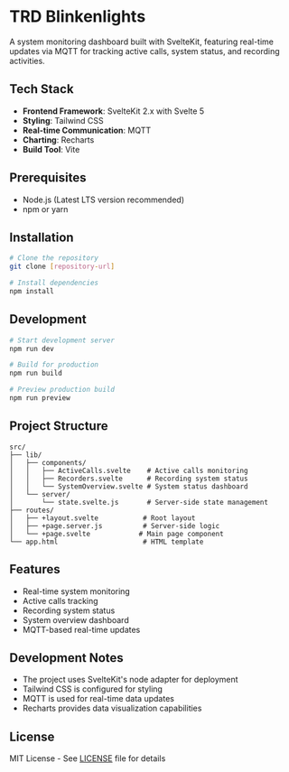# TRD Blinkenlights

A system monitoring dashboard built with SvelteKit, featuring real-time updates via MQTT for tracking active calls, system status, and recording activities.

## Tech Stack

- **Frontend Framework**: SvelteKit 2.x with Svelte 5
- **Styling**: Tailwind CSS
- **Real-time Communication**: MQTT
- **Charting**: Recharts
- **Build Tool**: Vite

## Prerequisites

- Node.js (Latest LTS version recommended)
- npm or yarn

## Installation

```bash
# Clone the repository
git clone [repository-url]

# Install dependencies
npm install
```

## Development

```bash
# Start development server
npm run dev

# Build for production
npm run build

# Preview production build
npm run preview
```

## Project Structure

```
src/
├── lib/
│   ├── components/
│   │   ├── ActiveCalls.svelte    # Active calls monitoring
│   │   ├── Recorders.svelte      # Recording system status
│   │   └── SystemOverview.svelte # System status dashboard
│   └── server/
│       └── state.svelte.js       # Server-side state management
├── routes/
│   ├── +layout.svelte           # Root layout
│   ├── +page.server.js          # Server-side logic
│   └── +page.svelte            # Main page component
└── app.html                     # HTML template
```

## Features

- Real-time system monitoring
- Active calls tracking
- Recording system status
- System overview dashboard
- MQTT-based real-time updates

## Development Notes

- The project uses SvelteKit's node adapter for deployment
- Tailwind CSS is configured for styling
- MQTT is used for real-time data updates
- Recharts provides data visualization capabilities

## License

MIT License - See [LICENSE](LICENSE) file for details
